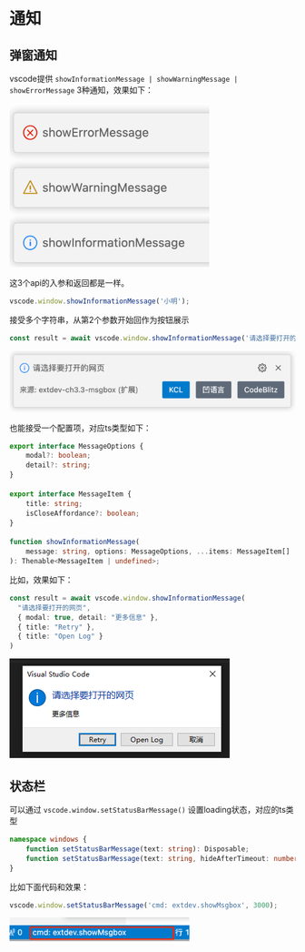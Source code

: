 # 通知

## 弹窗通知

vscode提供 `showInformationMessage | showWarningMessage | showErrorMessage` 3种通知，效果如下：

![image-20250227212413607](img/125-通知/image-20250227212413607.png)

这3个api的入参和返回都是一样。

```ts
vscode.window.showInformationMessage('小明');
```

接受多个字符串，从第2个参数开始回作为按钮展示

```ts
const result = await vscode.window.showInformationMessage('请选择要打开的网页', "KCL", "凹语言", "CodeBlitz"); // result是点击了哪个按钮
```

![image-20250227212925671](img/125-通知/image-20250227212925671.png)

也能接受一个配置项，对应ts类型如下：

```ts
export interface MessageOptions {
    modal?: boolean;
    detail?: string;
}

export interface MessageItem {
    title: string;
    isCloseAffordance?: boolean;
}

function showInformationMessage(
    message: string, options: MessageOptions, ...items: MessageItem[]
): Thenable<MessageItem | undefined>;
```

比如，效果如下：

```ts
const result = await vscode.window.showInformationMessage(
  "请选择要打开的网页",
  { modal: true, detail: "更多信息" },
  { title: "Retry" },
  { title: "Open Log" }
)
```

![image-20250227213703475](img/125-通知/image-20250227213703475.png)

## 状态栏 

可以通过 `vscode.window.setStatusBarMessage()` 设置loading状态，对应的ts类型

```ts
namespace windows {
    function setStatusBarMessage(text: string): Disposable;
    function setStatusBarMessage(text: string, hideAfterTimeout: number): Disposable;
}
```

比如下面代码和效果：

```ts
vscode.window.setStatusBarMessage('cmd: extdev.showMsgbox', 3000);
```

![image-20250227215037397](img/125-通知/image-20250227215037397.png)